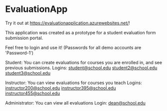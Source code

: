 # EvaluationApp

Try it out at <https://evaluationapplication.azurewebsites.net/>!

This application was created as a prototype for a student evaluation form submission portal.

Feel free to login and use it! (Passwords for all demo accounts are 'Password-1')


Student: You can create evaluations for courses you are enrolled in, and see previous submissions.
Logins:
student@school.edu
student2@school.edu
student3@school.edu

Instructor: You can view evaluations for courses you teach
Logins: 
instructor200@school.edu
instructor395@school.edu
instructor455@school.edu

Administrator: You can view all evaluations
Login: dean@school.edu

